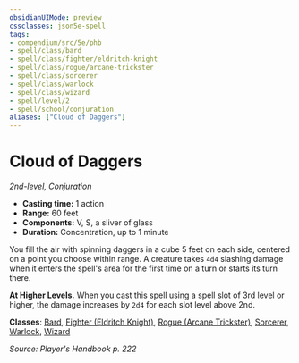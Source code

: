 ```yaml
---
obsidianUIMode: preview
cssclasses: json5e-spell
tags:
- compendium/src/5e/phb
- spell/class/bard
- spell/class/fighter/eldritch-knight
- spell/class/rogue/arcane-trickster
- spell/class/sorcerer
- spell/class/warlock
- spell/class/wizard
- spell/level/2
- spell/school/conjuration
aliases: ["Cloud of Daggers"]
---
```

# Cloud of Daggers
*2nd-level, Conjuration*  

- **Casting time:** 1 action
- **Range:** 60 feet
- **Components:** V, S, a sliver of glass
- **Duration:** Concentration, up to 1 minute

You fill the air with spinning daggers in a cube 5 feet on each side, centered on a point you choose within range. A creature takes `4d4` slashing damage when it enters the spell's area for the first time on a turn or starts its turn there.

**At Higher Levels.** When you cast this spell using a spell slot of 3rd level or higher, the damage increases by `2d4` for each slot level above 2nd.

**Classes**: [Bard](compendium/classes/bard.md), [Fighter (Eldritch Knight)](compendium/classes/fighter-eldritch-knight.md), [Rogue (Arcane Trickster)](compendium/classes/rogue-arcane-trickster.md), [Sorcerer](compendium/classes/sorcerer.md), [Warlock](compendium/classes/warlock.md), [Wizard](compendium/classes/wizard.md)

*Source: Player's Handbook p. 222*